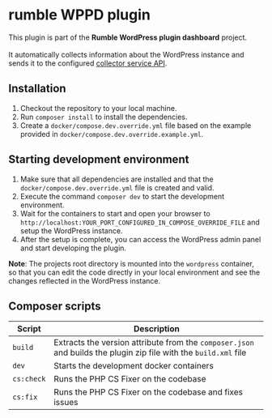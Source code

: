 # rumble WPPD plugin

This plugin is part of the **Rumble WordPress plugin dashboard** project.\
\
It automatically collects information about the WordPress instance and sends it to the configured [collector service API](https://github.com/rumble-tech/wppd-collector).

## Installation

1. Checkout the repository to your local machine.
2. Run `composer install` to install the dependencies.
3. Create a `docker/compose.dev.override.yml` file based on the example provided in `docker/compose.dev.override.example.yml`.

## Starting development environment

1. Make sure that all dependencies are installed and that the `docker/compose.dev.override.yml` file is created and valid.
2. Execute the command `composer dev` to start the development environment.
3. Wait for the containers to start and open your browser to `http://localhost:YOUR_PORT_CONFIGURED_IN_COMPOSE_OVERRIDE_FILE` and setup the WordPress instance.
4. After the setup is complete, you can access the WordPress admin panel and start developing the plugin.

**Note**: The projects root directory is mounted into the `wordpress` container, so that you can edit the code directly in your local environment and see the changes reflected in the WordPress instance.

## Composer scripts

| Script  | Description |
|---------| --- |
| `build`  | Extracts the version attribute from the `composer.json` and builds the plugin zip file with the `build.xml` file |
| `dev`     | Starts the development docker containers |
| `cs:check` | Runs the PHP CS Fixer on the codebase |
| `cs:fix`  | Runs the PHP CS Fixer on the codebase and fixes issues |


